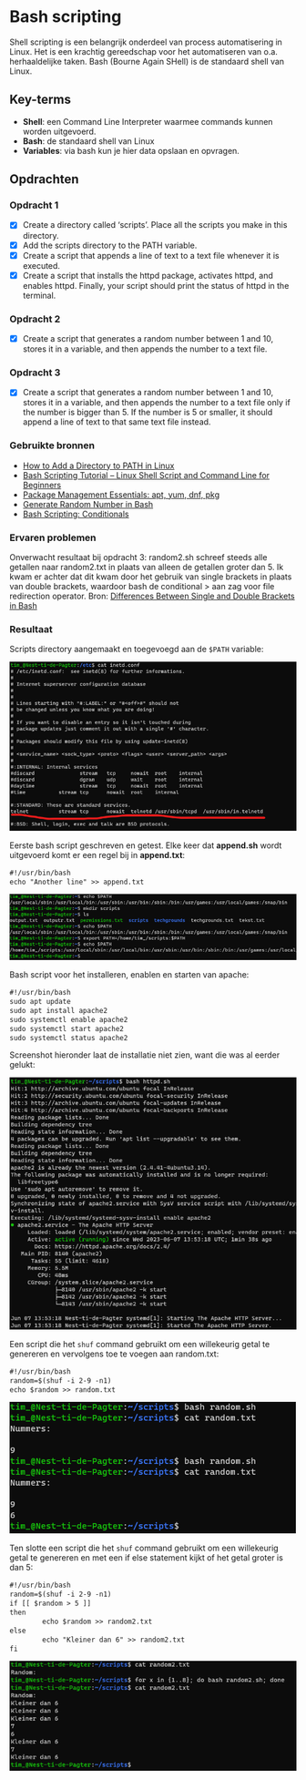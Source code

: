 # Bash scripting
Shell scripting is een belangrijk onderdeel van process automatisering in Linux. Het is een krachtig gereedschap voor het automatiseren van o.a. herhaaldelijke taken. Bash (Bourne Again SHell) is de standaard shell van Linux.

## Key-terms
- **Shell**: een Command Line Interpreter waarmee commands kunnen worden uitgevoerd.
- **Bash**: de standaard shell van Linux
- **Variables**: via bash kun je hier data opslaan en opvragen.

## Opdrachten

### Opdracht 1
- [x] Create a directory called ‘scripts’. Place all the scripts you make in this directory.
- [x] Add the scripts directory to the PATH variable.
- [x] Create a script that appends a line of text to a text file whenever it is executed.
- [x] Create a script that installs the httpd package, activates httpd, and enables httpd. Finally, your script should print the status of httpd in the terminal.

### Opdracht 2
- [x] Create a script that generates a random number between 1 and 10, stores it in a variable, and then appends the number to a text file.

### Opdracht 3
- [x] Create a script that generates a random number between 1 and 10, stores it in a variable, and then appends the number to a text file only if the number is bigger than 5. If the number is 5 or smaller, it should append a line of text to that same text file instead.

### Gebruikte bronnen
- [How to Add a Directory to PATH in Linux](https://linuxize.com/post/how-to-add-directory-to-path-in-linux/)
- [Bash Scripting Tutorial – Linux Shell Script and Command Line for Beginners](https://www.freecodecamp.org/news/bash-scripting-tutorial-linux-shell-script-and-command-line-for-beginners/#how-to-get-started-with-bash-scripting)
- [Package Management Essentials: apt, yum, dnf, pkg](https://www.digitalocean.com/community/tutorials/package-management-basics-apt-yum-dnf-pkg)
- [Generate Random Number in Bash](https://www.delftstack.com/howto/linux/random-number-generation-in-bash/)
- [Bash Scripting: Conditionals](https://linuxconfig.org/bash-scripting-conditionals)

### Ervaren problemen
Onverwacht resultaat bij opdracht 3: random2.sh schreef steeds alle getallen naar random2.txt in plaats van alleen de getallen groter dan 5. Ik kwam er achter dat dit kwam door het gebruik van single brackets in plaats van double brackets, waardoor bash de conditional > aan zag voor file redirection operator. Bron: [Differences Between Single and Double Brackets in Bash](https://www.baeldung.com/linux/bash-single-vs-double-brackets)

### Resultaat

Scripts directory aangemaakt en toegevoegd aan de `$PATH` variable:

![path](../00_includes/week_01_images/screen21.png)

Eerste bash script geschreven en getest. Elke keer dat **append.sh** wordt uitgevoerd komt er een regel bij in **append.txt**:

```
#!/usr/bin/bash
echo "Another line" >> append.txt
```

![append](../00_includes/week_01_images/screen22.png)

Bash script voor het installeren, enablen en starten van apache:

```
#!/usr/bin/bash
sudo apt update
sudo apt install apache2
sudo systemctl enable apache2
sudo systemctl start apache2
sudo systemctl status apache2
```

Screenshot hieronder laat de installatie niet zien, want die was al eerder gelukt:

![apache2](../00_includes/week_01_images/screen24.png)

Een script die het `shuf` command gebruikt om een willekeurig getal te genereren en vervolgens toe te voegen aan random.txt:

```
#!/usr/bin/bash
random=$(shuf -i 2-9 -n1)
echo $random >> random.txt
```

![random](../00_includes/week_01_images/screen25.png)

Ten slotte een script die het `shuf` command gebruikt om een willekeurig getal te genereren en met een if else statement kijkt of het getal groter is dan 5:

```
#!/usr/bin/bash
random=$(shuf -i 2-9 -n1)
if [[ $random > 5 ]]
then
        echo $random >> random2.txt
else
        echo "Kleiner dan 6" >> random2.txt
fi
```

![random](../00_includes/week_01_images/screen28.png)